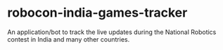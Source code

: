 # robocon-india-games-tracker
An application/bot to track the live updates during the National Robotics contest in India and many other countries. 
